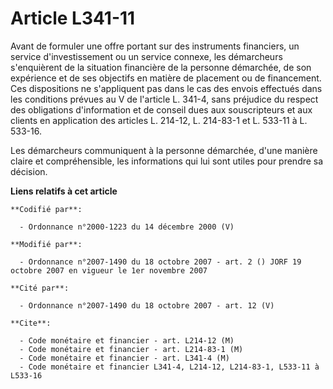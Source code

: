 # Article L341-11

Avant de formuler une offre portant sur des instruments financiers, un service d'investissement ou un service connexe, les
démarcheurs s'enquièrent de la situation financière de la personne démarchée, de son expérience et de ses objectifs en
matière de placement ou de financement. Ces dispositions ne s'appliquent pas dans le cas des envois effectués dans les
conditions prévues au V de l'article L. 341-4, sans préjudice du respect des obligations d'information et de conseil dues aux
souscripteurs et aux clients en application des articles L. 214-12, L. 214-83-1 et L. 533-11 à L. 533-16.

Les démarcheurs communiquent à la personne démarchée, d'une manière claire et compréhensible, les informations qui lui sont
utiles pour prendre sa décision.

**Liens relatifs à cet article**

	**Codifié par**:

	  - Ordonnance n°2000-1223 du 14 décembre 2000 (V)

	**Modifié par**:

	  - Ordonnance n°2007-1490 du 18 octobre 2007 - art. 2 () JORF 19 octobre 2007 en vigueur le 1er novembre 2007

	**Cité par**:

	  - Ordonnance n°2007-1490 du 18 octobre 2007 - art. 12 (V)

	**Cite**:

	  - Code monétaire et financier - art. L214-12 (M)
	  - Code monétaire et financier - art. L214-83-1 (M)
	  - Code monétaire et financier - art. L341-4 (M)
	  - Code monétaire et financier L341-4, L214-12, L214-83-1, L533-11 à L533-16
